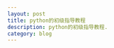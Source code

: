 ```yaml
---
layout: post
title: python的初级指导教程
description: python的初级指导教程.
category: blog
---
```






[BeiYuu]:    http://beiyuu.com  "BeiYuu"

